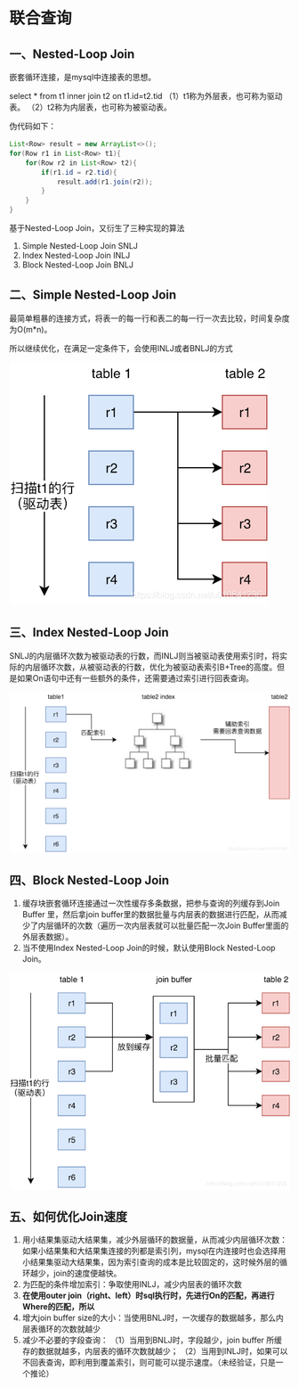 # 											联合查询

## 一、Nested-Loop Join

嵌套循环连接，是mysql中连接表的思想。

select * from t1 inner join t2 on t1.id=t2.tid
（1）t1称为外层表，也可称为驱动表。
（2）t2称为内层表，也可称为被驱动表。

伪代码如下：

```java
List<Row> result = new ArrayList<>();
for(Row r1 in List<Row> t1){
	for(Row r2 in List<Row> t2){
		if(r1.id = r2.tid){
			result.add(r1.join(r2));
		}
	}
}
```

基于Nested-Loop Join，又衍生了三种实现的算法

1. Simple Nested-Loop Join SNLJ
2. Index Nested-Loop Join INLJ
3. Block Nested-Loop Join BNLJ

## 二、Simple Nested-Loop Join

最简单粗暴的连接方式，将表一的每一行和表二的每一行一次去比较，时间复杂度为O(m*n)。

所以继续优化，在满足一定条件下，会使用INLJ或者BNLJ的方式

![SNLJ图解](./img/SNLJ图解.png)

## 三、Index Nested-Loop Join

SNLJ的内层循环次数为被驱动表的行数，而INLJ则当被驱动表使用索引时，将实际的内层循环次数，从被驱动表的行数，优化为被驱动表索引B+Tree的高度。但是如果On语句中还有一些额外的条件，还需要通过索引进行回表查询。

![INLJ图解](./img/INLJ图解.png)

## 四、Block Nested-Loop Join

1. 缓存块嵌套循环连接通过一次性缓存多条数据，把参与查询的列缓存到Join Buffer 里，然后拿join buffer里的数据批量与内层表的数据进行匹配，从而减少了内层循环的次数（遍历一次内层表就可以批量匹配一次Join Buffer里面的外层表数据）。
2. 当不使用Index Nested-Loop Join的时候，默认使用Block Nested-Loop Join。

![BNLJ图解](./img/BNLJ图解.png)

## 五、如何优化Join速度

1. 用小结果集驱动大结果集，减少外层循环的数据量，从而减少内层循环次数：
   如果小结果集和大结果集连接的列都是索引列，mysql在内连接时也会选择用小结果集驱动大结果集，因为索引查询的成本是比较固定的，这时候外层的循环越少，join的速度便越快。
2. 为匹配的条件增加索引：争取使用INLJ，减少内层表的循环次数
3. **在使用outer join（right、left）时sql执行时，先进行On的匹配，再进行Where的匹配，所以**
4. 增大join buffer size的大小：当使用BNLJ时，一次缓存的数据越多，那么内层表循环的次数就越少
5. 减少不必要的字段查询：
   （1）当用到BNLJ时，字段越少，join buffer 所缓存的数据就越多，内层表的循环次数就越少；
   （2）当用到INLJ时，如果可以不回表查询，即利用到覆盖索引，则可能可以提示速度。（未经验证，只是一个推论）
